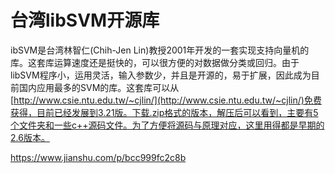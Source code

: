 # 台湾libSVM开源库







ibSVM是台湾林智仁(Chih-Jen Lin)教授2001年开发的一套实现支持向量机的库。这套库运算速度还是挺快的，可以很方便的对数据做分类或回归。由于libSVM程序小，运用灵活，输入参数少，并且是开源的，易于扩展，因此成为目前国内应用最多的SVM的库。这套库可以从[http://www.csie.ntu.edu.tw/~cjlin/](http://www.csie.ntu.edu.tw/~cjlin/)免费获得，目前已经发展到3.21版。下载.zip格式的版本，解压后可以看到，主要有5个文件夹和一些c++源码文件。为了方便将源码与原理对应，这里用得都是早期的2.6版本。





https://www.jianshu.com/p/bcc999fc2c8b










